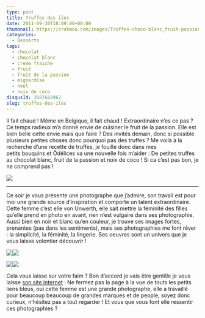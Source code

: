 ```yaml
---
type: post
title: Truffes des iles
date: 2011-09-30T18:09:00+00:00
thumbnail: https://crokmou.com/images/Truffes-choco-blanc_fruit-passion.jpg
categories: 
  - Desserts
tags: 
  - chocolat
  - chocolat blanc
  - creme fraiche
  - fruit
  - fruit de la passion
  - mignardise
  - noel
  - noix de coco
disqusId: 3587683967
slug: truffes-des-iles
---
```


  Il fait chaud ! Même en Belgique, il fait chaud ! Extraordinaire n’es ce pas ? Ce temps radieux m’a donné envie de cuisiner le fruit de la passion. Elle est bien belle cette envie mais que faire ? Des invités demain, donc si possible plusieurs petites choses donc pourquoi pas des truffes ? Me voilà à la recherche d’une recette de truffes, je fouille donc dans mes petits bouquins et Ôdélices va une nouvelle fois m’aider : De petites truffes au chocolat blanc, fruit de la passion et noix de coco ! Si ca c’est pas bon, je ne comprend pas !   

[![](http://3.bp.blogspot.com/-TF09GwTc3xo/TqmclK4kRdI/AAAAAAAABAM/Ic5Cn1u1kMY/s1600/truffes.jpg)](http://3.bp.blogspot.com/-TF09GwTc3xo/TqmclK4kRdI/AAAAAAAABAM/Ic5Cn1u1kMY/s1600/truffes.jpg)

__________

Ce soir je vous présente une photographe que j’admire, son travail est pour moi une grande source d’inspiration et comporte un talent extraordinaire. Cette femme c’est elle von Unwerth, elle sait mettre la féminité des filles qu’elle prend en photo en avant, rien n’est vulgaire dans ses photographie. Aussi bien en noir et blanc qu’en couleur, je trouve ses images fortes, prenantes (pas dans les sentiments), mais ses photographies me font rêver : la simplicité, la féminité, la lingerie. Ses oeuvres sont un univers que je vous laisse volontier découvrir !

[![](http://4.bp.blogspot.com/-ZFi9VWFyH28/ToX1yq9Cb3I/AAAAAAAAA0E/Ee3bkIl8Hh8/s320/2001_EllenVonUnwerth_5_004.jpg)](http://4.bp.blogspot.com/-ZFi9VWFyH28/ToX1yq9Cb3I/AAAAAAAAA0E/Ee3bkIl8Hh8/s1600/2001_EllenVonUnwerth_5_004.jpg)[![](http://3.bp.blogspot.com/-OFBCg6mkfXI/ToX2WDp0c-I/AAAAAAAAA0U/aNWFsr0AQKs/s320/corsets.jpg)](http://3.bp.blogspot.com/-OFBCg6mkfXI/ToX2WDp0c-I/AAAAAAAAA0U/aNWFsr0AQKs/s1600/corsets.jpg)

[![](http://4.bp.blogspot.com/-1I0hHZGyBYo/ToX16Dx7WII/AAAAAAAAA0I/Yk5tEUehoTk/s320/by-Ellen-Von-Unwerth-emma-watson-6649302-1333-2000.jpg)](http://4.bp.blogspot.com/-1I0hHZGyBYo/ToX16Dx7WII/AAAAAAAAA0I/Yk5tEUehoTk/s1600/by-Ellen-Von-Unwerth-emma-watson-6649302-1333-2000.jpg)[![](http://1.bp.blogspot.com/-hdYMvOszbVs/ToX19k5rYXI/AAAAAAAAA0Q/sP9zlCDoPqE/s320/ShockBlast_rhw_chantalthomass-21-785x1142.jpg)](http://1.bp.blogspot.com/-hdYMvOszbVs/ToX19k5rYXI/AAAAAAAAA0Q/sP9zlCDoPqE/s1600/ShockBlast_rhw_chantalthomass-21-785x1142.jpg)

Cela vous laisse sur votre faim ? Bon d’accord je vais être gentille je vous laisse [son site internet](http://home.frognet.net/~mcfadden/evu/Ellen_von_Unwerth.htm) : Ne fermez pas la page à la vue de touts les petits liens bleus, oui cette femme est une grande photographe, elle a travaillé pour beaucoup beaucoup de grandes marques et de people, soyez donc curieux, n’hésitez pas a tout regarder !  Et vous que vous font elle ressentir ces photographies ?